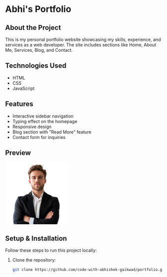 # Abhi's Portfolio

## About the Project
This is my personal portfolio website showcasing my skills, experience, and services as a web developer. The site includes sections like Home, About Me, Services, Blog, and Contact.

## Technologies Used
- HTML
- CSS
- JavaScript

## Features
- Interactive sidebar navigation
- Typing effect on the homepage
- Responsive design
- Blog section with "Read More" feature
- Contact form for inquiries

## Preview
![Portfolio Screenshot](portfolio.png)

## Setup & Installation
Follow these steps to run this project locally:

1. Clone the repository:
   ```sh
   git clone https://github.com/code-with-abhishek-gaikwad/portfolio.git
